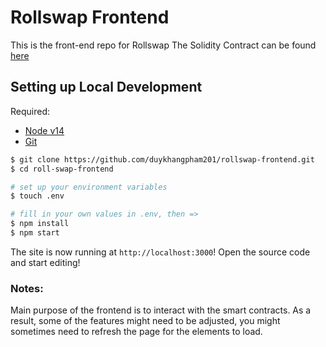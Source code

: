 # Rollswap Frontend

This is the front-end repo for Rollswap 
The Solidity Contract can be found [here](https://github.com/duykhangpham201/rollswap-contracts.git)

## Setting up Local Development

Required:

- [Node v14](https://nodejs.org/download/release/latest-v14.x/)
- [Git](https://git-scm.com/downloads)

```bash
$ git clone https://github.com/duykhangpham201/rollswap-frontend.git
$ cd roll-swap-frontend

# set up your environment variables 
$ touch .env

# fill in your own values in .env, then =>
$ npm install
$ npm start
```

The site is now running at `http://localhost:3000`!
Open the source code and start editing!


### Notes:

Main purpose of the frontend is to interact with the smart contracts. As a result, some of the features might need to be adjusted, you might sometimes need to refresh the page for the elements to load.